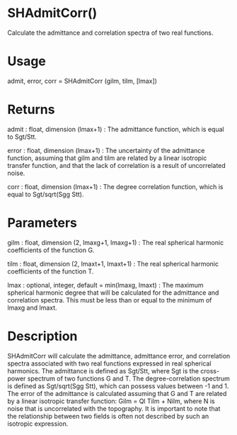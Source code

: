 # SHAdmitCorr()

Calculate the admittance and correlation spectra of two real functions.

# Usage

admit, error, corr = SHAdmitCorr (gilm, tilm, [lmax])

# Returns

admit : float, dimension (lmax+1)
:   The admittance function, which is equal to Sgt/Stt.

error : float, dimension (lmax+1)
:   The uncertainty of the admittance function, assuming that gilm and tilm are related by a linear isotropic transfer function, and that the lack of correlation is a result of uncorrelated noise.

corr : float, dimension (lmax+1)
:   The degree correlation function, which is equal to Sgt/sqrt(Sgg Stt).

# Parameters

gilm : float, dimension (2, lmaxg+1, lmaxg+1)
:   The real spherical harmonic coefficients of the function G.

tilm : float, dimension (2, lmaxt+1, lmaxt+1)
:   The real spherical harmonic coefficients of the function T.

lmax : optional, integer, default = min(lmaxg, lmaxt)
:   The maximum spherical harmonic degree that will be calculated for the admittance and correlation spectra. This must be less than or equal to the minimum of lmaxg and lmaxt.

# Description

SHAdmitCorr will calculate the admittance, admittance error, and correlation spectra associated with two real functions expressed in real spherical harmonics. The admittance is defined as Sgt/Stt, where Sgt is the cross-power spectrum of two functions G and T. The degree-correlation spectrum is defined as Sgt/sqrt(Sgg Stt), which can possess values between -1 and 1. The error of the admittance is calculated assuming that G and T are related by a linear isotropic transfer function: Gilm = Ql Tilm + Nilm, where N is noise that is uncorrelated with the topography. It is important to note that the relationship between two fields is often not described by such an isotropic expression.
